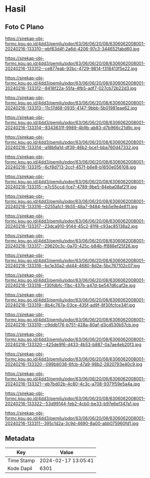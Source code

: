 # Hasil

## Foto C Plano

https://sirekap-obj-formc.kpu.go.id/4dd3/pemilu/pdpr/63/06/06/20/08/6306062008001-20240216-133310--ebf63d4f-2a6d-4206-97c3-344652fabd60.jpg

https://sirekap-obj-formc.kpu.go.id/4dd3/pemilu/pdpr/63/06/06/20/08/6306062008001-20240216-133312--ce877eab-92bc-4729-9814-f318413f5e22.jpg

https://sirekap-obj-formc.kpu.go.id/4dd3/pemilu/pdpr/63/06/06/20/08/6306062008001-20240216-133312--8418f22a-55fa-4fb5-adf7-027cb72b22d3.jpg

https://sirekap-obj-formc.kpu.go.id/4dd3/pemilu/pdpr/63/06/06/20/08/6306062008001-20240216-133313--11c17d68-0935-4147-9bbb-5b01981eae62.jpg

https://sirekap-obj-formc.kpu.go.id/4dd3/pemilu/pdpr/63/06/06/20/08/6306062008001-20240216-133314--8343631f-9989-4b9b-ab83-d7b966c21d9c.jpg

https://sirekap-obj-formc.kpu.go.id/4dd3/pemilu/pdpr/63/06/06/20/08/6306062008001-20240216-133314--a18b6a1d-df39-46b2-bce1-bba760d47332.jpg

https://sirekap-obj-formc.kpu.go.id/4dd3/pemilu/pdpr/63/06/06/20/08/6306062008001-20240216-133315--6cf8d713-2ccf-457f-b6e8-b1650e056108.jpg

https://sirekap-obj-formc.kpu.go.id/4dd3/pemilu/pdpr/63/06/06/20/08/6306062008001-20240216-133315--e7c55ccd-fce7-4789-9be5-84eba08af21f.jpg

https://sirekap-obj-formc.kpu.go.id/4dd3/pemilu/pdpr/63/06/06/20/08/6306062008001-20240216-133316--0255a1c1-9b55-48a7-9484-feb5e9e4e811.jpg

https://sirekap-obj-formc.kpu.go.id/4dd3/pemilu/pdpr/63/06/06/20/08/6306062008001-20240216-133317--23dca910-9144-45c2-81f8-c93ac85138a2.jpg

https://sirekap-obj-formc.kpu.go.id/4dd3/pemilu/pdpr/63/06/06/20/08/6306062008001-20240216-133317--29620c3c-0a70-425c-b84b-ff888ef25f26.jpg

https://sirekap-obj-formc.kpu.go.id/4dd3/pemilu/pdpr/63/06/06/20/08/6306062008001-20240216-133318--bc1e30a2-dd44-4680-8d2e-5bc767102c07.jpg

https://sirekap-obj-formc.kpu.go.id/4dd3/pemilu/pdpr/63/06/06/20/08/6306062008001-20240216-133318--f30fdbfc-11bc-437b-a47d-be547d6caf2e.jpg

https://sirekap-obj-formc.kpu.go.id/4dd3/pemilu/pdpr/63/06/06/20/08/6306062008001-20240216-133319--8b4c767a-03ce-435f-ad9f-8f30fcfce34f.jpg

https://sirekap-obj-formc.kpu.go.id/4dd3/pemilu/pdpr/63/06/06/20/08/6306062008001-20240216-133319--c9ddb176-b751-428a-80af-d3cd530b57cb.jpg

https://sirekap-obj-formc.kpu.go.id/4dd3/pemilu/pdpr/63/06/06/20/08/6306062008001-20240216-133320--425de9f6-d433-4b53-b887-0a7ae4eb20f3.jpg

https://sirekap-obj-formc.kpu.go.id/4dd3/pemilu/pdpr/63/06/06/20/08/6306062008001-20240216-133320--099b8036-6fcb-47a9-98b2-2820793e40c9.jpg

https://sirekap-obj-formc.kpu.go.id/4dd3/pemilu/pdpr/63/06/06/20/08/6306062008001-20240216-133321--eb7bd02b-4c80-4c3c-a708-9371f59e5a4a.jpg

https://sirekap-obj-formc.kpu.go.id/4dd3/pemilu/pdpr/63/06/06/20/08/6306062008001-20240216-133322--53d99144-feb2-4cb0-be33-b97e6ef347a1.jpg

https://sirekap-obj-formc.kpu.go.id/4dd3/pemilu/pdpr/63/06/06/20/08/6306062008001-20240216-133311--395c1d2a-3c9d-4690-8a00-abb075960fd1.jpg


## Metadata

| Key        | Value               |
| ---------- | ------------------- |
| Time Stamp | 2024-02-17 13:05:41 |
| Kode Dapil | 6301                |




